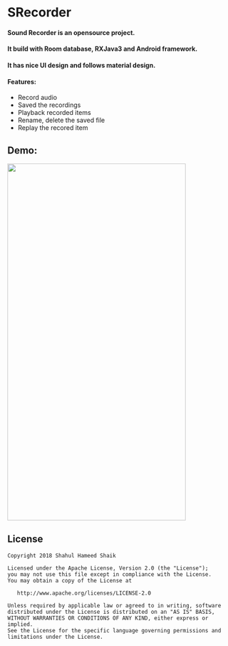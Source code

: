 # SRecorder
#### Sound Recorder is an opensource project.
#### It build with Room database, RXJava3 and Android framework.
#### It has nice UI design and follows material design.

#### Features:
- Record audio
- Saved the recordings
- Playback recorded items
- Rename, delete the saved file
- Replay the recored item

## Demo:

<img src="/gif/recorder_demo.gif" width="400" height="800"/>


License
-------

    Copyright 2018 Shahul Hameed Shaik

    Licensed under the Apache License, Version 2.0 (the "License");
    you may not use this file except in compliance with the License.
    You may obtain a copy of the License at

       http://www.apache.org/licenses/LICENSE-2.0

    Unless required by applicable law or agreed to in writing, software
    distributed under the License is distributed on an "AS IS" BASIS,
    WITHOUT WARRANTIES OR CONDITIONS OF ANY KIND, either express or implied.
    See the License for the specific language governing permissions and
    limitations under the License.
